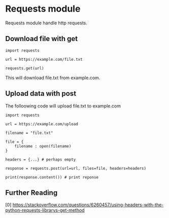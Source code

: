 Requests module
===============

Requests module handle http requests.

## Download file with get

```
import requests

url = https://example.com/file.txt

requests.get(url)
```

This will download file.txt from example.com.

## Upload data with post

The folloowing code will upload file.txt to example.com
```
import requests

url = https://example.com/upload

filename = "file.txt"

file = {
	filename : open(filename)
}

headers = {...} # perhaps empty

response = requests.post(url=url, files=file, headers=headers)

print(response.content()) # print reponse

```

## Further Reading

[0] https://stackoverflow.com/questions/6260457/using-headers-with-the-python-requests-librarys-get-method

